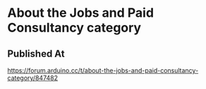 # About the Jobs and Paid Consultancy category

## Published At

https://forum.arduino.cc/t/about-the-jobs-and-paid-consultancy-category/847482
